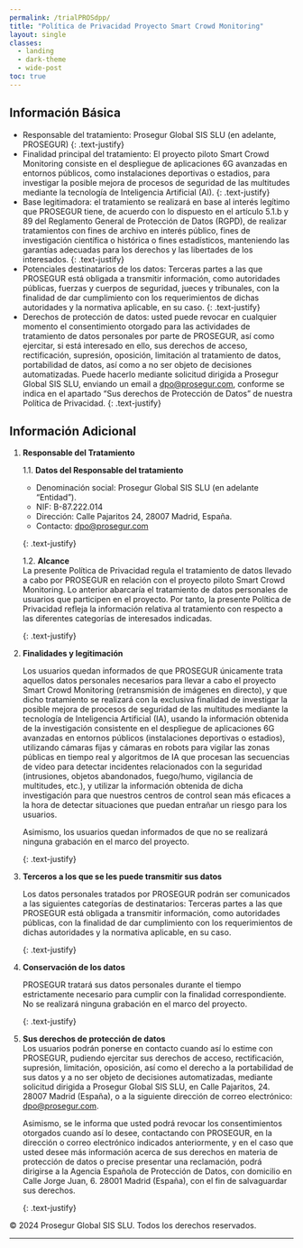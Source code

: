 ```yaml
---
permalink: /trialPROSdpp/
title: "Política de Privacidad Proyecto Smart Crowd Monitoring"
layout: single
classes:
  - landing
  - dark-theme
  - wide-post
toc: true
---
```


## Información Básica

-	Responsable del tratamiento:  Prosegur Global SIS SLU (en adelante, PROSEGUR)
{: .text-justify}
-	Finalidad principal del tratamiento: El proyecto piloto Smart Crowd Monitoring consiste en el despliegue de aplicaciones 6G avanzadas en entornos públicos, como instalaciones deportivas o estadios, para investigar la posible mejora de procesos de seguridad de las multitudes mediante la tecnología de Inteligencia Artificial (AI).
{: .text-justify}
-	Base legitimadora: el tratamiento se realizará en base al interés legítimo que PROSEGUR tiene, de acuerdo con lo dispuesto en el artículo 5.1.b y 89 del Reglamento General de Protección de Datos (RGPD), de realizar tratamientos con fines de archivo en interés público, fines de investigación científica o histórica o fines estadísticos, manteniendo las garantías adecuadas para los derechos y las libertades de los interesados.
{: .text-justify}
-	Potenciales destinatarios de los datos: Terceras partes a las que PROSEGUR está obligada a transmitir información, como autoridades públicas, fuerzas y cuerpos de seguridad, jueces y tribunales, con la finalidad de dar cumplimiento con los requerimientos de dichas autoridades y la normativa aplicable, en su caso.
{: .text-justify}
-	Derechos de protección de datos: usted puede revocar en cualquier momento el consentimiento otorgado para las actividades de tratamiento de datos personales por parte de PROSEGUR, así como ejercitar, si está interesado en ello, sus derechos de acceso, rectificación, supresión, oposición, limitación al tratamiento de datos, portabilidad de datos, así como a no ser objeto de decisiones automatizadas. Puede hacerlo mediante solicitud dirigida a Prosegur Global SIS SLU, enviando un email a dpo@prosegur.com, conforme se indica en el apartado “Sus derechos de Protección de Datos” de nuestra Política de Privacidad.
{: .text-justify}



## Información Adicional

1. **Responsable del Tratamiento**

   1.1. **Datos del Responsable del tratamiento**

   - Denominación social: Prosegur Global SIS SLU (en adelante “Entidad”). 
   - NIF: B-87.222.014
   - Dirección: Calle Pajaritos 24, 28007 Madrid, España. 
   - Contacto: dpo@prosegur.com

   {: .text-justify}

   1.2. **Alcance**  
   La presente Política de Privacidad regula el tratamiento de datos llevado a cabo por PROSEGUR en relación con el proyecto piloto Smart Crowd Monitoring. Lo anterior abarcaría el tratamiento de datos personales de usuarios que participen en el proyecto. Por tanto, la presente Política de Privacidad refleja la información relativa al tratamiento con respecto a las diferentes categorías de interesados indicadas.

   {: .text-justify}

2. **Finalidades y legitimación**  

   Los usuarios quedan informados de que PROSEGUR únicamente trata aquellos datos personales necesarios para llevar a cabo el proyecto Smart Crowd Monitoring (retransmisión de imágenes en directo), y que dicho tratamiento se realizará con la exclusiva finalidad de investigar la posible mejora de procesos de seguridad de las multitudes mediante la tecnología de Inteligencia Artificial (IA), usando la información obtenida de la investigación consistente en el despliegue de aplicaciones 6G avanzadas en entornos públicos (instalaciones deportivas o estadios), utilizando cámaras fijas y cámaras en robots para vigilar las zonas públicas en tiempo real y algoritmos de IA que procesan las secuencias de vídeo para detectar incidentes relacionados con la seguridad (intrusiones, objetos abandonados, fuego/humo, vigilancia de multitudes, etc.), y utilizar la información obtenida de dicha investigación para que nuestros centros de control sean más eficaces a la hora de detectar situaciones que puedan entrañar un riesgo para los usuarios.

   Asimismo, los usuarios quedan informados de que no se realizará ninguna grabación en el marco del proyecto.

   {: .text-justify}

3. **Terceros a los que se les puede transmitir sus datos**  

   Los datos personales tratados por PROSEGUR podrán ser comunicados a las siguientes categorías de destinatarios: Terceras partes a las que PROSEGUR está obligada a transmitir información, como autoridades públicas, con la finalidad de dar cumplimiento con los requerimientos de dichas autoridades y la normativa aplicable, en su caso.

   {: .text-justify}

4. **Conservación de los datos**  

   PROSEGUR tratará sus datos personales durante el tiempo estrictamente necesario para cumplir con la finalidad correspondiente. No se realizará ninguna grabación en el marco del proyecto.

   {: .text-justify}

5. **Sus derechos de protección de datos**  
   Los usuarios podrán ponerse en contacto cuando así lo estime con PROSEGUR, pudiendo ejercitar sus derechos de acceso, rectificación, supresión, limitación, oposición, así como el derecho a la portabilidad de sus datos y a no ser objeto de decisiones automatizadas, mediante solicitud dirigida a Prosegur Global SIS SLU, en Calle Pajaritos, 24. 28007 Madrid (España), o a la siguiente dirección de correo electrónico: dpo@prosegur.com.

   Asimismo, se le informa que usted podrá revocar los consentimientos otorgados cuando así lo desee, contactando con PROSEGUR, en la dirección o correo electrónico indicados anteriormente, y en el caso que usted desee más información acerca de sus derechos en materia de protección de datos o precise presentar una reclamación, podrá dirigirse a la Agencia Española de Protección de Datos, con domicilio en Calle Jorge Juan, 6. 28001 Madrid (España), con el fin de salvaguardar sus derechos.

   {: .text-justify}

© 2024 Prosegur Global SIS SLU. Todos los derechos reservados.

---
